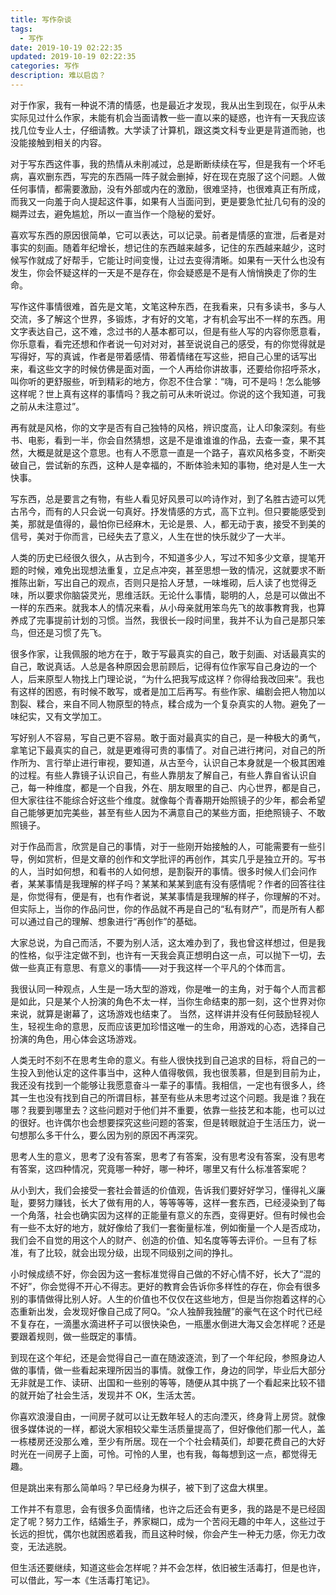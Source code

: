 ```yaml
---
title: 写作杂谈
tags:
  - 写作
date: 2019-10-19 02:22:35
updated: 2019-10-19 02:22:35
categories: 写作
description: 难以启齿？
---
```


对于作家，我有一种说不清的情感，也是最近才发现，我从出生到现在，似乎从未实际见过什么作家，未能有机会当面请教一些一直以来的疑惑，也许有一天我应该找几位专业人士，仔细请教。大学读了计算机，跟这类文科专业更是背道而驰，也没能接触到相关的内容。

对于写东西这件事，我的热情从未削减过，总是断断续续在写，但是我有一个坏毛病，喜欢删东西，写完的东西隔一阵子就会删掉，好在现在克服了这个问题。人做任何事情，都需要激励，没有外部或内在的激励，很难坚持，也很难真正有所成，而我又一向羞于向人提起这件事，如果有人当面问到，更是要急忙扯几句有的没的糊弄过去，避免尴尬，所以一直当作一个隐秘的爱好。

<!-- more -->

喜欢写东西的原因很简单，它可以表达，可以记录。前者是情感的宣泄，后者是对事实的刻画。随着年纪增长，想记住的东西越来越多，记住的东西越来越少，这时候写作就成了好帮手，它能让时间变慢，让过去变得清晰。如果有一天什么也没有发生，你会怀疑这样的一天是不是存在，你会疑惑是不是有人悄悄换走了你的生命。

写作这件事情很难，首先是文笔，文笔这种东西，在我看来，只有多读书，多与人交流，多了解这个世界，多锻炼，才有好的文笔，才有机会写出不一样的东西。用文字表达自己，这不难，念过书的人基本都可以，但是有些人写的内容你愿意看，你乐意看，看完还想和作者说一句对对对，甚至说说自己的感受，有的你觉得就是写得好，写的真诚，作者是带着感情、带着情绪在写这些，把自己心里的话写出来，看这些文字的时候仿佛是面对面，一个人再给你讲故事，还要给你招呼茶水，叫你听的更舒服些，听到精彩的地方，你忍不住合掌：“嗨，可不是吗！怎么能够这样呢？世上真有这样的事情吗？我之前可从未听说过。你说的这个我知道，可我之前从未注意过”。		

再有就是风格，你的文字是否有自己独特的风格，辨识度高，让人印象深刻。有些书、电影，看到一半，你会自然猜想，这是不是谁谁谁的作品，去查一查，果不其然，大概是就是这个意思。也有人不愿意一直是一个路子，喜欢风格多变，不断突破自己，尝试新的东西，这种人是幸福的，不断体验未知的事物，绝对是人生一大快事。

写东西，总是要言之有物，有些人看见好风景可以吟诗作对，到了名胜古迹可以凭古吊今，而有的人只会说一句真好。抒发情感的方式，高下立判。但只要能感受到美，那就是值得的，最怕你已经麻木，无论是景、人，都无动于衷，接受不到美的信号，美对于你而言，已经失去了意义，人生在世的快乐就少了一大半。

人类的历史已经很久很久，从古到今，不知道多少人，写过不知多少文章，提笔开题的时候，难免出现想法重复，立足点冲突，甚至思想一致的情况，这就要求不断推陈出新，写出自己的观点，否则只是拾人牙慧，一味堆砌，后人读了也觉得乏味，所以要求你脑袋灵光，思维活跃。无论什么事情，聪明的人，总是可以做出不一样的东西来。就我本人的情况来看，从小母亲就用笨鸟先飞的故事教育我，也算养成了完事提前计划的习惯。当然，我很长一段时间里，我并不认为自己是那只笨鸟，但还是习惯了先飞。

很多作家，让我佩服的地方在于，敢于写最真实的自己，敢于刻画、对话最真实的自己，敢说真话。人总是各种原因会思前顾后，记得有位作家写自己身边的一个人，后来原型人物找上门理论说，“为什么把我写成这样？你得给我改回来”。我也有这样的困惑，有时候不敢写，或者是加工后再写。有些作家、编剧会把人物加以割裂、糅合，来自不同人物原型的特点，糅合成为一个复杂真实的人物。避免了一味纪实，又有文学加工。

写好别人不容易，写自己更不容易。敢于面对最真实的自己，是一种极大的勇气，拿笔记下最真实的自己，就是更难得可贵的事情了。对自己进行拷问，对自己的所作所为、言行举止进行审视，要知道，从古至今，认识自己本身就是一个极其困难的过程。有些人靠镜子认识自己，有些人靠朋友了解自己，有些人靠自省认识自己，每一种维度，都是一个自我，外在、朋友眼里的自己、内心世界，都是自己，但大家往往不能综合好这些个维度。就像每个青春期开始照镜子的少年，都会希望自己能够更加完美些，甚至有些人因为不满意自己的某些方面，拒绝照镜子、不敢照镜子。

对于作品而言，欣赏是自己的事情，对于一些刚开始接触的人，可能需要有一些引导，例如赏析，但是文章的创作和文学批评的再创作，其实几乎是独立开的。写书的人，当时如何想，和看书的人如何想，是割裂开的事情。很多时候人们会问作者，某某事情是我理解的样子吗？某某和某某到底有没有感情呢？作者的回答往往是，你觉得有，便是有，也有作者说，某某事情是我理解的样子，你理解的不对。但实际上，当你的作品问世，你的作品就不再是自己的“私有财产”，而是所有人都可以通过自己的理解、想象进行“再创作”的基础。

大家总说，为自己而活，不要为别人活，这太难办到了，我也曾这样想过，但是我的性格，似乎注定做不到，也许有一天我会真正想明白这一点，可以抛下一切，去做一些真正有意思、有意义的事情——对于我这样一个平凡的个体而言。

我很认同一种观点，人生是一场大型的游戏，你是唯一的主角，对于每个人而言都是如此，只是某个人扮演的角色不太一样，当你生命结束的那一刻，这个世界对你来说，就算是谢幕了，这场游戏也结束了。 当然，这样讲并没有任何鼓励轻视人生，轻视生命的意思，反而应该更加珍惜这唯一的生命，用游戏的心态，选择自己扮演的角色，用心体会这场游戏。

人类无时不刻不在思考生命的意义。有些人很快找到自己追求的目标，将自己的一生投入到他认定的这件事当中，这种人值得敬佩，我也很羡慕，但是到目前为止，我还没有找到一个能够让我愿意奋斗一辈子的事情。我相信，一定也有很多人，终其一生也没有找到自己的所谓目标，甚至有些从未思考过这个问题。我是谁？我在哪？我要到哪里去？这些问题对于他们并不重要，依靠一些技艺和本能，也可以过的很好。也许偶尔也会想要探究这些问题的答案，但是转眼就迫于生活压力，说一句想那么多干什么，要么因为别的原因不再深究。

思考人生的意义，思考了没有答案，思考了有答案，没有思考没有答案，没有思考有答案，这四种情况，究竟哪一种好，哪一种坏，哪里又有什么标准答案呢？

从小到大，我们会接受一套社会普适的价值观，告诉我们要好好学习，懂得礼义廉耻，要努力赚钱，长大了做有用的人，等等等等，这样一套东西，已经浸染到了每一个角落，社会也确实因为这样的正能量有意义的东西，变得更好。但有时候也会有一些不太好的地方，就好像给了我们一套衡量标准，例如衡量一个人是否成功，我们会不自觉的用这个人的财产、创造的价值、知名度等等去评价。一旦有了标准，有了比较，就会出现分级，出现不同级别之间的挣扎。

小时候成绩不好，你会因为这一套标准觉得自己做的不好心情不好，长大了“混的不好”，你会觉得不开心不得志。更好的教育会告诉你多样性的存在，你会有很多别的事情做得比别人好。人生的价值也不仅仅在这些地方，但是当你抱着这样的心态重新出发，会发现好像自己成了阿Q。“众人独醉我独醒”的豪气在这个时代已经不复存在，一滴墨水滴进杯子可以很快染色，一瓶墨水倒进大海又会怎样呢？还是要跟着规则，做一些既定的事情。

到现在这个年纪，还是会觉得自己一直在随波逐流，到了一个年纪段，参照身边人做的事情，做一些看起来理所因当的事情。就像工作，身边的同学，毕业后大部分无非就是工作、读研、出国和一些别的等等，随便从其中挑了一个看起来比较不错的就开始了社会生活，发现并不 OK，生活太苦。

你喜欢浪漫自由，一间房子就可以让无数年轻人的志向湮灭，终身背上房贷。就像很多媒体说的一样，都说大家相较父辈生活质量提高了，但好像他们那一代人，盖一栋楼房还没那么难，至少有所居。现在一个个社会精英们，却要花费自己的大好时光在一间房子上面，可怜。可怜的人里，也有我，每每想到这一点，都觉得无趣。

但是跳出来有那么简单吗？早已经身为棋子，被下到了这盘大棋里。

工作并不有意思，会有很多负面情绪，也许之后还会有更多，我的路是不是已经固定了呢？努力工作，结婚生子，养家糊口，成为一个苦闷无趣的中年人，这些过于长远的担忧，偶尔也就困惑着我，而且这种时候，你会产生一种无力感，你无力改变，无法逃脱。

但生活还要继续，知道这些会怎样呢？并不会怎样，依旧被生活毒打，但是也许，可以借此，写一本《生活毒打笔记》。